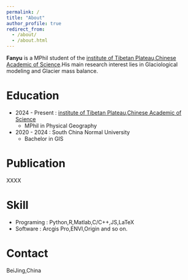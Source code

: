 ```yaml
---
permalink: /
title: "About"
author_profile: true
redirect_from: 
  - /about/
  - /about.html
---
```


**Fanyu** is a MPhil student of the [institute of Tibetan Plateau,Chinese Academic of Science](https://itpcas.cas.cn/).His main research interest lies in Glaciological modeling and Glacier mass balance.


Education
======
- 2024 - Present : [institute of Tibetan Plateau,Chinese Academic of Science](https://itpcas.cas.cn/)
  - MPhil in Physical Geography
- 2020 - 2024 : South China Normal University
  - Bachelor in GIS
  
Publication
======
XXXX

Skill
======
- Programing : Python,R,Matlab,C/C++,JS,LaTeX
- Software : Arcgis Pro,ENVI,Origin and so on.

Contact
======
BeiJing,China
